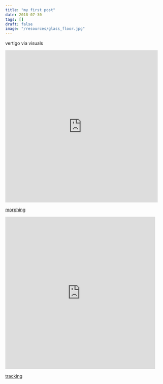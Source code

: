 ```yaml
---
title: "my first post"
date: 2018-07-30
tags: []
draft: false
image: "/resources/glass_floor.jpg"
---
```

vertigo via visuals

<iframe src="https://giphy.com/embed/PZEUtFEJxgjy8" width="480" height="480" frameBorder="0" class="giphy-embed" allowFullScreen></iframe><p><a href="https://giphy.com/gifs/xpost-satisfying-vertigo-PZEUtFEJxgjy8">morphing</a></p>

<iframe src="https://giphy.com/embed/5a4C4ZdxTUqKA" width="472" height="480" frameBorder="0" class="giphy-embed" allowFullScreen></iframe><p><a href="https://giphy.com/gifs/corner-vertigo-gonwild-5a4C4ZdxTUqKA">tracking</a></p>
